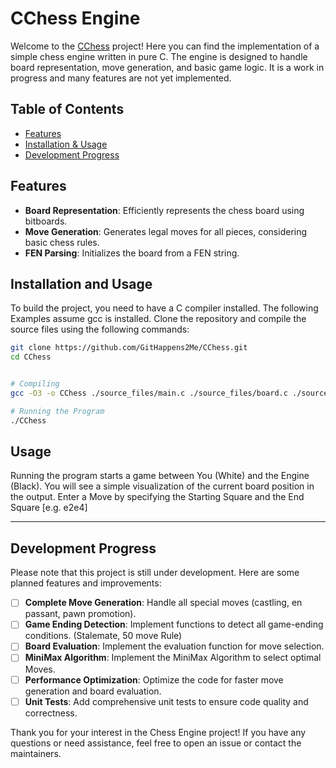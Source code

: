 
# CChess Engine

Welcome to the [CChess](https://github.com/GitHappens2Me/CChess) project! Here you can find the implementation of a simple chess engine written in pure C. The engine is designed to handle board representation, move generation, and basic game logic. It is a work in progress and many features are not yet implemented. 

## Table of Contents

- [Features](#features)
- [Installation & Usage](#installation-and-usage)
- [Development Progress](#development-progress)

## Features

- **Board Representation**: Efficiently represents the chess board using bitboards.
- **Move Generation**: Generates legal moves for all pieces, considering basic chess rules.
- **FEN Parsing**: Initializes the board from a FEN string.



## Installation and Usage

To build the project, you need to have a C compiler installed. The following Examples assume gcc is installed. Clone the repository and compile the source files using the following commands:

```bash
git clone https://github.com/GitHappens2Me/CChess.git
cd CChess


# Compiling
gcc -O3 -o CChess ./source_files/main.c ./source_files/board.c ./source_files/inout.c ./source_files/move.c ./source_files/notation.c ./source_files/engine.c

# Running the Program
./CChess
```

## Usage
Running the program starts a game between You (White) and the Engine (Black). You will see a simple visualization of the current board position in the output. Enter a Move by specifying the Starting Square and the End Square [e.g. e2e4]

---

## Development Progress

Please note that this project is still under development. Here are some planned features and improvements:

- [ ] **Complete Move Generation**: Handle all special moves (castling, en passant, pawn promotion).
- [ ] **Game Ending Detection**: Implement functions to detect all game-ending conditions. (Stalemate, 50 move Rule)
- [ ] **Board Evaluation**: Implement the evaluation function for move selection.
- [ ] **MiniMax Algorithm**: Implement the MiniMax Algorithm to select optimal Moves.
- [ ] **Performance Optimization**: Optimize the code for faster move generation and board evaluation.
- [ ] **Unit Tests**: Add comprehensive unit tests to ensure code quality and correctness.

Thank you for your interest in the Chess Engine project! If you have any questions or need assistance, feel free to open an issue or contact the maintainers. 
